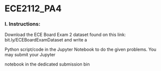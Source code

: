 # ECE2112_PA4

### I. Instructions:

Download the ECE Board Exam 2 dataset found on this link: bit.ly/ECEBoardExamDataset and write a

Python script/code in the Jupyter Notebook to do the given problems. You may submit your Jupyter

notebook in the dedicated submission bin
